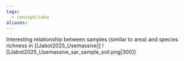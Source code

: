 ```yaml
---
tags:
  - concept/idea
aliases:
---
```

Interesting relationship between samples (similar to area) and species richness in [[Jabot2025_Usemassive]]
![[Jabot2025_Usemassive_sar_sample_soil.png|300]]

